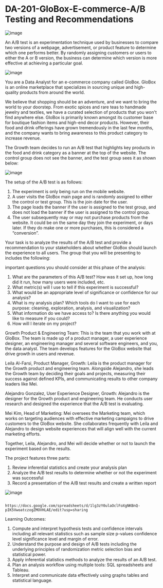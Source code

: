 # DA-201-GloBox-E-commerce-A/B Testing and Recommendations
   ![image](https://github.com/SOMPODDA/DA-201-GloBox-E-commerce-Project-V/assets/70188796/4423df72-3269-448c-8d7e-29e1ce5eab36)

An A/B test is an experimentation technique used by businesses to compare two versions of a webpage, advertisement, or product feature to determine which one performs better. By randomly assigning customers or users to either the A or B version, the business can determine which version is more effective at achieving a particular goal.

   ![image](https://github.com/SOMPODDA/DA-201-GloBox-E-commerce-Project-V/assets/70188796/873358c5-e646-4228-9c20-0b9f1dc20899)

You are a Data Analyst for an e-commerce company called GloBox. GloBox is an online marketplace that specializes in sourcing unique and high-quality products from around the world.

We believe that shopping should be an adventure, and we want to bring the world to your doorstep. From exotic spices and rare teas to handmade jewelry and textiles, we have a curated selection of products that you won't find anywhere else.
GloBox is primarily known amongst its customer base for boutique fashion items and high-end decor products. However, their food and drink offerings have grown tremendously in the last few months, and the company wants to bring awareness to this product category to increase revenue.

The Growth team decides to run an A/B test that highlights key products in the food and drink category as a banner at the top of the website. The control group does not see the banner, and the test group sees it as shown below:

   ![image](https://github.com/SOMPODDA/DA-201-GloBox-E-commerce-Project-V/assets/70188796/2b0518fb-6a14-4ea0-b80a-b285d06fe17e)

The setup of the A/B test is as follows:

1. The experiment is only being run on the mobile website.
2. A user visits the GloBox main page and is randomly assigned to either the control or test group. This is the join date for the user.
3. The page loads the banner if the user is assigned to the test group, and does not load the banner if the user is assigned to the control group.
4. The user subsequently may or may not purchase products from the website. It could be on the same day they join the experiment, or days later. If they do make one or more purchases, this is considered a “conversion”.

Your task is to analyze the results of the A/B test and provide a recommendation to your stakeholders about whether GloBox should launch the experience to all users. The group that you will be presenting to includes the following:

important questions you should consider at this phase of the analysis:

1. What are the parameters of this A/B test? How was it set up, how long did it run, how many users were included, etc.
2. What metric(s) will I use to tell if this experiment is successful?
3. What would be an appropriate level of significance or confidence for our analysis?
4. What is my analysis plan? Which tools do I want to use for each purpose: cleaning, exploration, analysis, and visualization?
5. What information do we have access to? Is there anything you would like to measure if you could?
6. How will I iterate on my project? 

Growth Product & Engineering Team: This is the team that you work with at GloBox. The team is made up of a product manager, a user experience designer, an engineering manager and several software engineers, and you, the data analyst. The team develops features for the GloBox website that drive growth in users and revenue.

Leila Al-Farsi, Product Manager, Growth: Leila is the product manager for the Growth product and engineering team. Alongside Alejandro, she leads the Growth team by deciding their goals and projects, measuring their success against defined KPIs, and communicating results to other company leaders like Mei.

Alejandro Gonzalez, User Experience Designer, Growth: Alejandro is the designer for the Growth product and engineering team. He conducts user research and designed the experience that the A/B test is evaluating.

Mei Kim, Head of Marketing: Mei oversees the Marketing team, which works on targeting audiences with effective marketing campaigns to drive customers to the GloBox website. She collaborates frequently with Leila and Alejandro to design website experiences that will align well with the current marketing efforts.

Together, Leila, Alejandro, and Mei will decide whether or not to launch the experiment based on the results.

The project features three parts:

1. Review inferential statistics and create your analysis plan
2. Analyze the A/B test results to determine whether or not the experiment was successful
3. Record a presentation of the A/B test results and create a written report


![image](https://github.com/SOMPODDA/DA-201-GloBox-E-commerce-Project-V/assets/70188796/9366b30d-c7b0-4922-b68f-1575b5d21859)



                           https://docs.google.com/spreadsheets/d/1lg3zY0ulaOclFoXgNKBnQ-pIK5VwoatczogZMOVHLAE/edit?usp=sharing
                           
                           
Learning Outcomes:

1. Compute and interpret hypothesis tests and confidence intervals including all relevant statistics such as sample size p-values confidence level significance level and  margin of error.
2. Understand the purpose and design of A/B tests including the underlying principles of randomization metric selection bias and statistical power.
3. Apply inferential statistics methods to analyze the results of an A/B test.
4. Plan an analysis workflow using multiple tools: SQL spreadsheets and Tableau.
5. Interpret and communicate data effectively using graphs tables and statistical language.                           
                           
